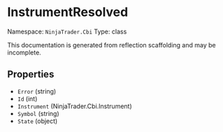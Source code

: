 # InstrumentResolved

Namespace: `NinjaTrader.Cbi`
Type: class

This documentation is generated from reflection scaffolding and may be incomplete.

## Properties
- `Error` (string)
- `Id` (int)
- `Instrument` (NinjaTrader.Cbi.Instrument)
- `Symbol` (string)
- `State` (object)

